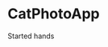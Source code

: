 # CatPhotoApp
Started hands 

<script>: This tag is used to include JavaScript code or link to an external JavaScript file.
<main>: This tag represents the main content of the document.
<h1>, <h2>, <h3>: These are header tags used for creating headings of different levels.
<section>: This tag defines a section of content within a document.
<p>: This tag is used for paragraphs of text.
<a>: This tag creates hyperlinks.
<img>: This tag embeds images in the document.
<ul>: This tag defines an unordered (bulleted) list.
<li>: This tag represents items in a list.
<ol>: This tag defines an ordered (numbered) list.
<figure>: This tag represents self-contained content, such as images or videos, along with captions.
<figcaption>: This tag is used to provide a caption for a <figure> element.
<form>: This tag is used to create an HTML form for user input.
<fieldset>: This tag groups related form elements.
<legend>: This tag provides a caption for the <fieldset> element.
<input>: This tag creates input fields for forms, such as text inputs and checkboxes.
<button>: This tag creates a clickable button.
<footer>: This tag represents the footer section of the document.
